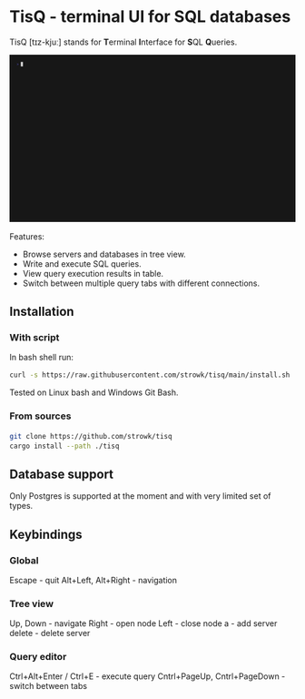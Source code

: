 # TisQ - terminal UI for SQL databases

TisQ [tɪz-kjuː] stands for **T**erminal **I**nterface for **S**QL **Q**ueries.

!["gif recording"](./vhs/base.gif)

Features:
- Browse servers and databases in tree view.
- Write and execute SQL queries.
- View query execution results in table.
- Switch between multiple query tabs with different connections.

## Installation

### With script

In bash shell run:

```bash
curl -s https://raw.githubusercontent.com/strowk/tisq/main/install.sh | bash
```

Tested on Linux bash and Windows Git Bash.

### From sources

```bash
git clone https://github.com/strowk/tisq
cargo install --path ./tisq
```

## Database support

Only Postgres is supported at the moment and with very limited set of types.

## Keybindings

### Global

Escape - quit
Alt+Left, Alt+Right - navigation

### Tree view

Up, Down - navigate
Right - open node
Left - close node
a - add server
delete - delete server

### Query editor

Ctrl+Alt+Enter / Ctrl+E - execute query
Cntrl+PageUp, Cntrl+PageDown - switch between tabs

